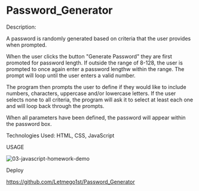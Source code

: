 # Password_Generator

Description: 

A password is randomly generated based on criteria that the user provides when prompted.

When the user clicks the button "Generate Password" they are first promoted for password length. If outside the range of 8-128, the user is prompted to once again enter a password lengthw within the range. The prompt will loop until the user enters a valid number.

The program then prompts the user to define if they would like to include numbers, characters, uppercase and/or lowercase letters. If the user selects none to all criteria, the program will ask it to select at least each one and will loop back through the prompts.

When all parameters have been defined, the password will appear within the password box.

Technologies Used: HTML, CSS, JavaScript

USAGE


![03-javascript-homework-demo](https://user-images.githubusercontent.com/119816112/220478017-c7a8fe04-4f18-4ada-a03e-9bb568834e3c.png)

Deploy

https://github.com/Letmego1st/Password_Generator
